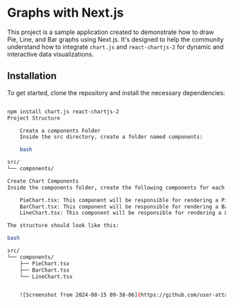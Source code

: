 # Graphs with Next.js

This project is a sample application created to demonstrate how to draw Pie, Line, and Bar graphs using Next.js. It's designed to help the community understand how to integrate `chart.js` and `react-chartjs-2` for dynamic and interactive data visualizations.

## Installation

To get started, clone the repository and install the necessary dependencies:

```bash

npm install chart.js react-chartjs-2
Project Structure

    Create a components Folder
    Inside the src directory, create a folder named components:

    bash

src/
└── components/

Create Chart Components
Inside the components folder, create the following components for each chart type:

    PieChart.tsx: This component will be responsible for rendering a Pie chart.
    BarChart.tsx: This component will be responsible for rendering a Bar chart.
    LineChart.tsx: This component will be responsible for rendering a Line chart.

The structure should look like this:

bash

src/
└── components/
    ├── PieChart.tsx
    ├── BarChart.tsx
    └── LineChart.tsx


    ![Screenshot from 2024-08-15 09-38-06](https://github.com/user-attachments/assets/75008bfd-2583-4a1b-985a-80bd08bed34c)
